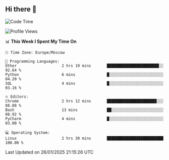 ## Hi there 👋
<!--START_SECTION:waka-->
![Code Time](http://img.shields.io/badge/Code%20Time-4%2C691%20hrs%203%20mins-blue)

![Profile Views](http://img.shields.io/badge/Profile%20Views-38-blue)

📊 **This Week I Spent My Time On** 

```text
🕑︎ Time Zone: Europe/Moscow

💬 Programming Languages: 
Other                    2 hrs 19 mins       ███████████████████████░░   92.64 % 
Python                   6 mins              █░░░░░░░░░░░░░░░░░░░░░░░░   04.20 % 
SQL                      4 mins              █░░░░░░░░░░░░░░░░░░░░░░░░   03.16 % 

🔥 Editors: 
Chrome                   2 hrs 12 mins       ██████████████████████░░░   88.08 % 
Bash                     13 mins             ██░░░░░░░░░░░░░░░░░░░░░░░   08.92 % 
PyCharm                  4 mins              █░░░░░░░░░░░░░░░░░░░░░░░░   03.00 % 

💻 Operating System: 
Linux                    2 hrs 30 mins       █████████████████████████   100.00 % 
```


 Last Updated on 26/01/2025 21:15:26 UTC
<!--END_SECTION:waka-->
<!--
**w3ll1ngt/w3ll1ngt** is a ✨ _special_ ✨ repository because its `README.md` (this file) appears on your GitHub profile.

Here are some ideas to get you started:

- 🔭 I’m currently working on ...
- 🌱 I’m currently learning ...
- 👯 I’m looking to collaborate on ...
- 🤔 I’m looking for help with ...
- 💬 Ask me about ...
- 📫 How to reach me: ...
- 😄 Pronouns: ...
- ⚡ Fun fact: ...
-->
